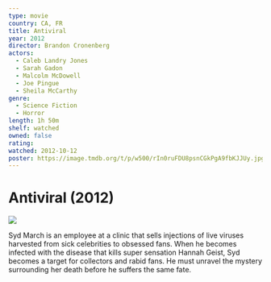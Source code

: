 ```yaml
---
type: movie
country: CA, FR
title: Antiviral
year: 2012
director: Brandon Cronenberg
actors:
  - Caleb Landry Jones
  - Sarah Gadon
  - Malcolm McDowell
  - Joe Pingue
  - Sheila McCarthy
genre:
  - Science Fiction
  - Horror
length: 1h 50m
shelf: watched
owned: false
rating:
watched: 2012-10-12
poster: https://image.tmdb.org/t/p/w500/rIn0ruFDU8psnCGkPgA9fbKJJUy.jpg
---
```


# Antiviral (2012)

![](https://image.tmdb.org/t/p/w500/rIn0ruFDU8psnCGkPgA9fbKJJUy.jpg)

Syd March is an employee at a clinic that sells injections of live viruses harvested from sick celebrities to obsessed fans. When he becomes infected with the disease that kills super sensation Hannah Geist, Syd becomes a target for collectors and rabid fans. He must unravel the mystery surrounding her death before he suffers the same fate.